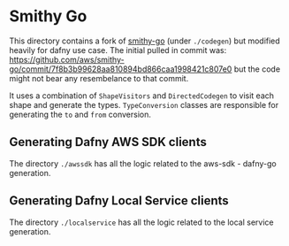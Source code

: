 # Smithy Go

This directory contains a fork of [smithy-go](https://github.com/aws/smithy-go/) (under `./codegen`) but modified heavily for dafny use case.
The initial pulled in commit was: https://github.com/aws/smithy-go/commit/7f8b3b99628aa810894bd866caa1998421c807e0
but the code might not bear any resembelance to that commit.

It uses a combination of `ShapeVisitors` and `DirectedCodegen` to visit each shape and generate the types. `TypeConversion`
classes are responsible for generating the `to` and `from` conversion.

## Generating Dafny AWS SDK clients

The directory `./awssdk` has all the logic related to the aws-sdk - dafny-go generation.

## Generating Dafny Local Service clients

The directory `./localservice` has all the logic related to the local service generation.
